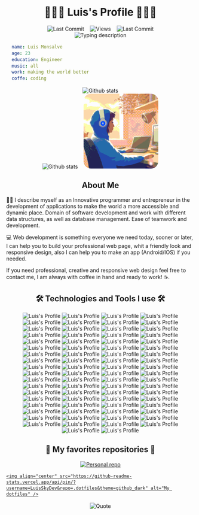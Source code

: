 
<h1 align="center">👨🏻‍💻 Luis's Profile 👨🏻‍💻</h1>

<div align="center">
  <img alt="Last Commit" src="https://img.shields.io/badge/GitHub-181717.svg?style=for-the-badge&logo=GitHub&logoColor=white" />
  &nbsp;&nbsp;
  <img alt="Views" src="https://komarev.com/ghpvc/?username=LuisSkyDev&style=for-the-badge" />
  &nbsp;&nbsp;
  <img alt="Last Commit" src="https://img.shields.io/github/last-commit/LuisSkyDev/LuisSkyDev?color=212121&logo=&logoColor=131821&style=for-the-badge" />
</div>

<div align="center">
  <img alt="Typing description" src="https://readme-typing-svg.demolab.com/?center=true&vCenter=true&lines=I'm+a+Full+stack+developer.;I'm+a+DevOps+developer.;I'm+a+UI+%2F+UX+Designer.;I'm+a+Entrepreneur." />
</div>

```yaml
  name: Luis Monsalve
  age: 23
  education: Engineer
  music: all
  work: making the world better
  coffe: coding
```

<div align="center">
  <img align="center" alt="Github stats" src="http://github-profile-summary-cards.vercel.app/api/cards/profile-details?username=LuisSkyDev&theme=github_dark" />
</div>

<div align="center">
  <img alt="Github stats" src="http://github-profile-summary-cards.vercel.app/api/cards/stats?username=LuisSkyDev&theme=github_dark" />
  &nbsp;&nbsp;
  <img alt="GIF" src="./assets/gif/code_gif.gif" width="200px" style='border-radius: 20px'/>
</div>

<h2 align="center">About Me</h2>

👨‍💻 I describe myself as an Innovative programmer and entrepreneur in the development of applications to make the world a more accessible and dynamic place. Domain of software development and work with different data structures, as well as database management. Ease of teamwork and development.

💻 Web development is something everyone we need today, sooner or later, I can help you to build your professional web page, whit a friendly look and responsive design, also I can help you to make an app (Android/IOS) if you needed.

If you need professional, creative and responsive web design feel free to contact me, I am always with coffee in hand and ready to work! ☕.

<h2 align="center">🛠️ Technologies and Tools I use 🛠️</h2>

<p align="center">
  <img src="https://raw.githubusercontent.com/LuisSkyDev/LuisSkyDev/master/assets/icons/git.svg" alt="Luis's Profile" />
  <img src="https://raw.githubusercontent.com/LuisSkyDev/LuisSkyDev/master/assets/icons/github.svg" alt="Luis's Profile" />
  <img src="https://raw.githubusercontent.com/LuisSkyDev/LuisSkyDev/master/assets/icons/gitlab.svg" alt="Luis's Profile" />
  <img src="https://raw.githubusercontent.com/LuisSkyDev/LuisSkyDev/master/assets/icons/vscode.svg" alt="Luis's Profile" />
  <img src="https://raw.githubusercontent.com/LuisSkyDev/LuisSkyDev/master/assets/icons/visual_studio.svg" alt="Luis's Profile" />
  <img src="https://raw.githubusercontent.com/LuisSkyDev/LuisSkyDev/master/assets/icons/notion.svg" alt="Luis's Profile" />
  <img src="https://raw.githubusercontent.com/LuisSkyDev/LuisSkyDev/master/assets/icons/lighthouse.svg" alt="Luis's Profile" />
  
  <img src="https://raw.githubusercontent.com/LuisSkyDev/LuisSkyDev/master/assets/icons/postman.svg" alt="Luis's Profile" />
  
  <img src="https://raw.githubusercontent.com/LuisSkyDev/LuisSkyDev/master/assets/icons/altair.svg" alt="Luis's Profile" />
  
  <img src="https://raw.githubusercontent.com/LuisSkyDev/LuisSkyDev/master/assets/icons/figma.svg" alt="Luis's Profile" />
  
  <img src="https://raw.githubusercontent.com/LuisSkyDev/LuisSkyDev/master/assets/icons/photoshop.svg" alt="Luis's Profile" />
  
  <img src="https://raw.githubusercontent.com/LuisSkyDev/LuisSkyDev/master/assets/icons/typescript.svg" alt="Luis's Profile" />
  
  <img src="https://raw.githubusercontent.com/LuisSkyDev/LuisSkyDev/master/assets/icons/javascript.svg" alt="Luis's Profile" />
  
  <img src="https://raw.githubusercontent.com/LuisSkyDev/LuisSkyDev/master/assets/icons/dart.svg" alt="Luis's Profile" />
  
  <img src="https://raw.githubusercontent.com/LuisSkyDev/LuisSkyDev/master/assets/icons/c++.svg" alt="Luis's Profile" />
  
  <img src="https://raw.githubusercontent.com/LuisSkyDev/LuisSkyDev/master/assets/icons/csharp.svg" alt="Luis's Profile" />
  
  <img src="https://raw.githubusercontent.com/LuisSkyDev/LuisSkyDev/master/assets/icons/latex.svg" alt="Luis's Profile" />
  
  <img src="https://raw.githubusercontent.com/LuisSkyDev/LuisSkyDev/master/assets/icons/html.svg" alt="Luis's Profile" />
  
  <img src="https://raw.githubusercontent.com/LuisSkyDev/LuisSkyDev/master/assets/icons/css.svg" alt="Luis's Profile" />
  
  <img src="https://raw.githubusercontent.com/LuisSkyDev/LuisSkyDev/master/assets/icons/sass.svg" alt="Luis's Profile" />
  
  <img src="https://raw.githubusercontent.com/LuisSkyDev/LuisSkyDev/master/assets/icons/styled_components.svg" alt="Luis's Profile" />
  
  <img src="https://raw.githubusercontent.com/LuisSkyDev/LuisSkyDev/master/assets/icons/autoprefixer.svg" alt="Luis's Profile" />
  
  <img src="https://raw.githubusercontent.com/LuisSkyDev/LuisSkyDev/master/assets/icons/cssnano.svg" alt="Luis's Profile" />
  
  <img src="https://raw.githubusercontent.com/LuisSkyDev/LuisSkyDev/master/assets/icons/normalize.svg" alt="Luis's Profile" />
  
  <img src="https://raw.githubusercontent.com/LuisSkyDev/LuisSkyDev/master/assets/icons/pug.svg" alt="Luis's Profile" />
  
  <img src="https://raw.githubusercontent.com/LuisSkyDev/LuisSkyDev/master/assets/icons/ejs.svg" alt="Luis's Profile" />
  
  <img src="https://raw.githubusercontent.com/LuisSkyDev/LuisSkyDev/master/assets/icons/svgo.svg" alt="Luis's Profile" />
  
  <img src="https://raw.githubusercontent.com/LuisSkyDev/LuisSkyDev/master/assets/icons/pwa.svg" alt="Luis's Profile" />
  
  <img src="https://raw.githubusercontent.com/LuisSkyDev/LuisSkyDev/master/assets/icons/npm.svg" alt="Luis's Profile" />
  
  <img src="https://raw.githubusercontent.com/LuisSkyDev/LuisSkyDev/master/assets/icons/yarn.svg" alt="Luis's Profile" />
  
  <img src="https://raw.githubusercontent.com/LuisSkyDev/LuisSkyDev/master/assets/icons/pnpm.svg" alt="Luis's Profile" />
  
  <img src="https://raw.githubusercontent.com/LuisSkyDev/LuisSkyDev/master/assets/icons/eslint.svg" alt="Luis's Profile" />
  
  <img src="https://raw.githubusercontent.com/LuisSkyDev/LuisSkyDev/master/assets/icons/stylelint.svg" alt="Luis's Profile" />
  
  <img src="https://raw.githubusercontent.com/LuisSkyDev/LuisSkyDev/master/assets/icons/prettier.svg" alt="Luis's Profile" />
  
  <img src="https://raw.githubusercontent.com/LuisSkyDev/LuisSkyDev/master/assets/icons/editorconfig.svg" alt="Luis's Profile" />
  
  <img src="https://raw.githubusercontent.com/LuisSkyDev/LuisSkyDev/master/assets/icons/husky.svg" alt="Luis's Profile" />
  
  <img src="https://raw.githubusercontent.com/LuisSkyDev/LuisSkyDev/master/assets/icons/markdown.svg" alt="Luis's Profile" />
  
  <img src="https://raw.githubusercontent.com/LuisSkyDev/LuisSkyDev/master/assets/icons/vite.svg" alt="Luis's Profile" />
  
  <img src="https://raw.githubusercontent.com/LuisSkyDev/LuisSkyDev/master/assets/icons/webpack.svg" alt="Luis's Profile" />
  
  <img src="https://raw.githubusercontent.com/LuisSkyDev/LuisSkyDev/master/assets/icons/babel.svg" alt="Luis's Profile" />
  
  <img src="https://raw.githubusercontent.com/LuisSkyDev/LuisSkyDev/master/assets/icons/node.svg" alt="Luis's Profile" />
  
  <img src="https://raw.githubusercontent.com/LuisSkyDev/LuisSkyDev/master/assets/icons/nodemon.svg" alt="Luis's Profile" />
  
  <img src="https://raw.githubusercontent.com/LuisSkyDev/LuisSkyDev/master/assets/icons/react.svg" alt="Luis's Profile" />
  
  <img src="https://raw.githubusercontent.com/LuisSkyDev/LuisSkyDev/master/assets/icons/solid.svg" alt="Luis's Profile" />
  
  <img src="https://raw.githubusercontent.com/LuisSkyDev/LuisSkyDev/master/assets/icons/next.svg" alt="Luis's Profile" />
  
  <img src="https://raw.githubusercontent.com/LuisSkyDev/LuisSkyDev/master/assets/icons/nest.svg" alt="Luis's Profile" />
  <img src="https://raw.githubusercontent.com/LuisSkyDev/LuisSkyDev/master/assets/icons/express.svg" alt="Luis's Profile" />
  <img src="https://raw.githubusercontent.com/LuisSkyDev/LuisSkyDev/master/assets/icons/fastify.svg" alt="Luis's Profile" />
  <img src="https://raw.githubusercontent.com/LuisSkyDev/LuisSkyDev/master/assets/icons/react_native.svg" alt="Luis's Profile" />
  <img src="https://raw.githubusercontent.com/LuisSkyDev/LuisSkyDev/master/assets/icons/expo.svg" alt="Luis's Profile" />
  <img src="https://raw.githubusercontent.com/LuisSkyDev/LuisSkyDev/master/assets/icons/flutter.svg" alt="Luis's Profile" />
  <img src="https://raw.githubusercontent.com/LuisSkyDev/LuisSkyDev/master/assets/icons/windows.svg" alt="Luis's Profile" />
  <img src="https://raw.githubusercontent.com/LuisSkyDev/LuisSkyDev/master/assets/icons/mac.svg" alt="Luis's Profile" />
  <img src="https://raw.githubusercontent.com/LuisSkyDev/LuisSkyDev/master/assets/icons/linux.svg" alt="Luis's Profile" />
  <img src="https://raw.githubusercontent.com/LuisSkyDev/LuisSkyDev/master/assets/icons/android.svg" alt="Luis's Profile" />
  <img src="https://raw.githubusercontent.com/LuisSkyDev/LuisSkyDev/master/assets/icons/windows_terminal.svg" alt="Luis's Profile" />
  <img src="https://raw.githubusercontent.com/LuisSkyDev/LuisSkyDev/master/assets/icons/redux.svg" alt="Luis's Profile" />
  <img src="https://raw.githubusercontent.com/LuisSkyDev/LuisSkyDev/master/assets/icons/apollo.svg" alt="Luis's Profile" />
  <img src="https://raw.githubusercontent.com/LuisSkyDev/LuisSkyDev/master/assets/icons/graphql.svg" alt="Luis's Profile" />
  <img src="https://raw.githubusercontent.com/LuisSkyDev/LuisSkyDev/master/assets/icons/apollo.svg" alt="Luis's Profile" />
  <img src="https://raw.githubusercontent.com/LuisSkyDev/LuisSkyDev/master/assets/icons/mercurius.svg" alt="Luis's Profile" />
  <img src="https://raw.githubusercontent.com/LuisSkyDev/LuisSkyDev/master/assets/icons/postgresql.svg" alt="Luis's Profile" />
  <img src="https://raw.githubusercontent.com/LuisSkyDev/LuisSkyDev/master/assets/icons/mysql.svg" alt="Luis's Profile" />
  <img src="https://raw.githubusercontent.com/LuisSkyDev/LuisSkyDev/master/assets/icons/sqlite.svg" alt="Luis's Profile" />
  <img src="https://raw.githubusercontent.com/LuisSkyDev/LuisSkyDev/master/assets/icons/postgresql.svg" alt="Luis's Profile" />
  <img src="https://raw.githubusercontent.com/LuisSkyDev/LuisSkyDev/master/assets/icons/mongo.svg" alt="Luis's Profile" />
  <img src="https://raw.githubusercontent.com/LuisSkyDev/LuisSkyDev/master/assets/icons/prisma.svg" alt="Luis's Profile" />
  <img src="https://raw.githubusercontent.com/LuisSkyDev/LuisSkyDev/master/assets/icons/typeorm.svg" alt="Luis's Profile" />
  <img src="https://raw.githubusercontent.com/LuisSkyDev/LuisSkyDev/master/assets/icons/jwt.svg" alt="Luis's Profile" />
  <img src="https://raw.githubusercontent.com/LuisSkyDev/LuisSkyDev/master/assets/icons/passport.svg" alt="Luis's Profile" />
  <img src="https://raw.githubusercontent.com/LuisSkyDev/LuisSkyDev/master/assets/icons/google_cloud.svg" alt="Luis's Profile" />
  <img src="https://raw.githubusercontent.com/LuisSkyDev/LuisSkyDev/master/assets/icons/aws.svg" alt="Luis's Profile" />
  <img src="https://raw.githubusercontent.com/LuisSkyDev/LuisSkyDev/master/assets/icons/amplify.svg" alt="Luis's Profile" />
  <img src="https://raw.githubusercontent.com/LuisSkyDev/LuisSkyDev/master/assets/icons/s3.svg" alt="Luis's Profile" />
</p>

<h2 align="center">📘 My favorites repositories 📘</h2>

<p align="center">
  <a href="https://github.com/LuisSkyDev">
    <img align="center" src="https://github-readme-stats.vercel.app/api/pin/?username=LuisSkyDev&repo=LuisSkyDev&theme=github_dark" alt="Personal repo" />

    <img align="center" src="https://github-readme-stats.vercel.app/api/pin/?username=LuisSkyDev&repo=.dotfiles&theme=github_dark" alt="My dotfiles" />
  </a>
</p>

<div align="center">
  <img align="center" src="https://quotes-github-readme.vercel.app/api?type=horizontal&theme=nord" alt="Quote" />
</div>
